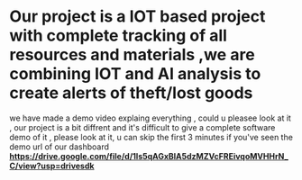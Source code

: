 # **Our project is a IOT based project with complete tracking of all resources and materials ,we are combining IOT and AI analysis to create alerts of theft/lost goods**

   we have made a demo video explaing everything , could u pleasee look at it , our project is a bit diffrent and it's difficult to give a complete software demo of it , please look at it, u can skip the first 3 minutes if you've seen the demo url of our dashboard 
 **https://drive.google.com/file/d/1ls5qAGxBlA5dzMZVcFREivqoMVHHrN_C/view?usp=drivesdk**
